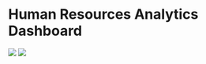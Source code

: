 # Human Resources Analytics Dashboard

![](human_resouces_department.png)
![](FIFA21-LOGO-1080x609.jpg)


